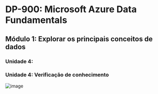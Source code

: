 # DP-900: Microsoft Azure Data Fundamentals

## Módulo 1: Explorar os principais conceitos de dados

### Unidade 4: 

### Unidade 4: Verificação de conhecimento

![image](https://user-images.githubusercontent.com/86172286/188293121-d8d69d2b-08ab-4eeb-b5b1-ed695901f45a.png)

